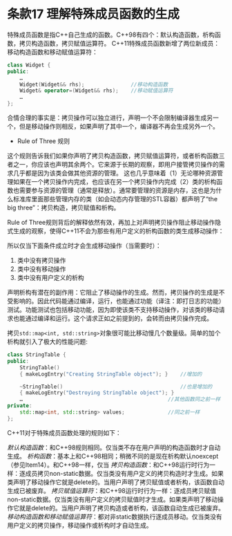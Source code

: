 # 条款17 理解特殊成员函数的生成

特殊成员函数是指C++自己生成的函数。C++98有四个：默认构造函数，析构函数，拷贝构造函数，拷贝赋值运算符。
C++11特殊成员函数新增了两位新成员：移动构造函数和移动赋值运算符：

```cpp
class Widget {
public:
    …
    Widget(Widget&& rhs);               //移动构造函数
    Widget& operator=(Widget&& rhs);    //移动赋值运算符
    …
};
```

合情合理的事实是：拷贝操作可以独立进行，声明一个不会限制编译器生成另一个，但是移动操作则相反，如果声明了其中一个，编译器不再会生成另外一个。

* Rule of Three 规则

这个规则告诉我们如果你声明了拷贝构造函数，拷贝赋值运算符，或者析构函数三者之一，你应该也声明其余两个。它来源于长期的观察，即用户接管拷贝操作的需求几乎都是因为该类会做其他资源的管理。
这也几乎意味着（1）无论哪种资源管理如果在一个拷贝操作内完成，也应该在另一个拷贝操作内完成（2）类的析构函数也需要参与资源的管理（通常是释放）。通常要管理的资源是内存，这也是为什么标准库里面那些管理内存的类（如会动态内存管理的STL容器）都声明了“the big three”：拷贝构造，拷贝赋值和析构。

Rule of Three规则背后的解释依然有效，再加上对声明拷贝操作阻止移动操作隐式生成的观察，使得C++11不会为那些有用户定义的析构函数的类生成移动操作：

所以仅当下面条件成立时才会生成移动操作（当需要时）：

1. 类中没有拷贝操作
2. 类中没有移动操作
3. 类中没有用户定义的析构

声明析构有潜在的副作用：它阻止了移动操作的生成。然而，拷贝操作的生成是不受影响的。因此代码能通过编译，运行，也能通过功能（译注：即打日志的功能）测试。功能测试也包括移动功能，因为即使该类不支持移动操作，对该类的移动请求也能通过编译和运行。这个请求正如之前提到的，会转而由拷贝操作完成。

拷贝`std::map<int, std::string>`对象很可能比移动慢几个数量级。简单的加个析构就引入了极大的性能问题:

```cpp
class StringTable {
public:
    StringTable()
    { makeLogEntry("Creating StringTable object"); }    //增加的

    ~StringTable()                                      //也是增加的
    { makeLogEntry("Destroying StringTable object"); }
    …                                               //其他函数同之前一样
private:
    std::map<int, std::string> values;              //同之前一样
};
```

C++11对于特殊成员函数处理的规则如下：

_默认构造函数_：和C++98规则相同。仅当类不存在用户声明的构造函数时才自动生成。
_析构函数_：基本上和C++98相同；稍微不同的是现在析构默认noexcept（参见Item14）。和C++98一样，仅当 
_拷贝构造函数_：和C++98运行时行为一样：逐成员拷贝non-static数据。仅当类没有用户定义的拷贝构造时才生成。如果类声明了移动操作它就是delete的。当用户声明了拷贝赋值或者析构，该函数自动生成已被废弃。
_拷贝赋值运算符_：和C++98运行时行为一样：逐成员拷贝赋值non-static数据。仅当类没有用户定义的拷贝赋值时才生成。如果类声明了移动操作它就是delete的。当用户声明了拷贝构造或者析构，该函数自动生成已被废弃。
_移动构造函数和移动赋值运算符_：都对非static数据执行逐成员移动。仅当类没有用户定义的拷贝操作，移动操作或析构时才自动生成。
